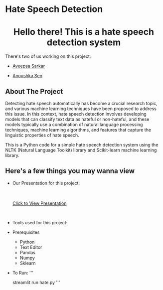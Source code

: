 

# Hate Speech Detection 
<h1 align="center">Hello there! This is a hate speech detection system </h1>

<p> There's two of us working on this project: 

- [Aveepsa Sarkar](https://github.com/LostCatinLostCity)

- [Anoushka Sen](https://github.com/senanoushka)
</p>

<!-- ABOUT THE PROJECT -->
## About The Project
Detecting hate speech automatically has become a crucial research topic, and various machine learning techniques have been proposed to address this issue. In this context, hate speech detection involves developing models that can classify text data as hateful or non-hateful, and these models typically use a combination of natural language processing techniques, machine learning algorithms, and features that capture the linguistic properties of hate speech.

This is a Python code for a simple hate speech detection system using the NLTK (Natural Language Toolkit) library and Scikit-learn machine learning library.
## Here's a few things you may wanna view
- Our Presentation for this project:

    <br />
    <br />
    <a href="https://docs.google.com/presentation/d/1xNElUTaY5cpS24kOaHK3_gqn2c1ltyrM4-HatF9S-Og/edit?usp=sharing"> Click to View Presentation</a>
  

<br>

- Tools used for this project:
- Prerequisites
  * Python 
  * Text Editor
  * Pandas 
  * Numpy
  * Sklearn
- To Run:
'''

    streamlit run hate.py
'''
    
  
